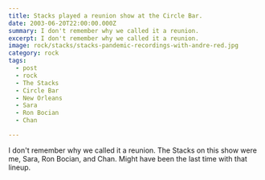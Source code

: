 ```yaml
---
title: Stacks played a reunion show at the Circle Bar.
date: 2003-06-20T22:00:00.000Z
summary: I don't remember why we called it a reunion. 
excerpt: I don't remember why we called it a reunion. 
image: rock/stacks/stacks-pandemic-recordings-with-andre-red.jpg
category: rock
tags:
  - post 
  - rock
  - The Stacks
  - Circle Bar
  - New Orleans
  - Sara
  - Ron Bocian
  - Chan

---
```


I don't remember why we called it a reunion. The Stacks on this show were me, Sara, Ron Bocian, and Chan. Might have been the last time with that lineup.